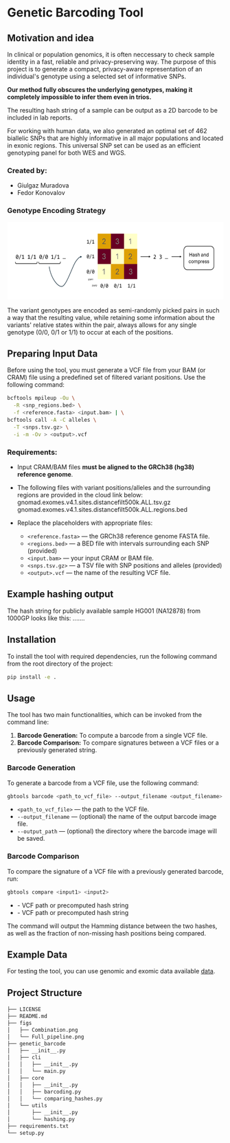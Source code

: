 
# Genetic Barcoding Tool

## Motivation and idea

In clinical or population genomics, it is often neccessary to check sample identity in a fast, reliable and privacy-preserving way.
The purpose of this project is to generate a compact, privacy-aware representation of an individual's genotype using a selected set of informative SNPs.

**Our method fully obscures the underlying genotypes, making it completely impossible to infer them even in trios.**

The resulting hash string of a sample can be output as a 2D barcode to be included in lab reports.

For working with human data, we also generated an optimal set of 462 biallelic SNPs that are highly informative in all major populations and located in exonic regions.
This universal SNP set can be used as an efficient genotyping panel for both WES and WGS.

### Created by:

* Giulgaz Muradova
* Fedor Konovalov

### Genotype Encoding Strategy

<p align="center">
  <img src="figs/SNP_encoding.png" width="600" height="180"/>
</p>

The variant genotypes are encoded as semi-randomly picked pairs in such a way that the resulting value, while retaining some information about the variants' relative states within the pair, always allows for any single genotype (0/0, 0/1 or 1/1) to occur at each of the positions.

## Preparing Input Data

Before using the tool, you must generate a VCF file from your BAM (or CRAM) file using a predefined set of filtered variant positions. Use the following command:

```bash
bcftools mpileup -Ou \
  -R <snp_regions.bed> \
  -f <reference.fasta> <input.bam> | \
bcftools call -A -C alleles \
  -T <snps.tsv.gz> \
  -i -m -Ov > <output>.vcf
```

### Requirements:

* Input CRAM/BAM files **must be aligned to the GRCh38 (hg38) reference genome**.
* The following files with variant positions/alleles and the surrounding regions are provided in the cloud link below:
gnomad.exomes.v4.1.sites.distancefilt500k.ALL.tsv.gz
gnomad.exomes.v4.1.sites.distancefilt500k.ALL.regions.bed

* Replace the placeholders with appropriate files:

  * `<reference.fasta>` — the GRCh38 reference genome FASTA file.
  * `<regions.bed>` — a BED file with intervals surrounding each SNP (provided)
  * `<input.bam>` — your input CRAM or BAM file.
  * `<snps.tsv.gz>` — a TSV file with SNP positions and alleles (provided)
  * `<output>.vcf` — the name of the resulting VCF file.


## Example hashing output

The hash string for publicly available sample HG001 (NA12878) from 1000GP looks like this:
.......


## Installation

To install the tool with required dependencies, run the following command from the root directory of the project:
```bash
pip install -e .
```

## Usage

The tool has two main functionalities, which can be invoked from the command line:

1. **Barcode Generation:** To compute a barcode from a single VCF file.
2. **Barcode Comparison:** To compare signatures between a VCF files or a previously generated string.

### Barcode Generation

To generate a barcode from a VCF file, use the following command:

```bash
gbtools barcode <path_to_vcf_file> --output_filename <output_filename> --output_path <output_directory>
```

* `<path_to_vcf_file>` — the path to the VCF file.
* `--output_filename` — (optional) the name of the output barcode image file.
* `--output_path` — (optional) the directory where the barcode image will be saved.

### Barcode Comparison

To compare the signature of a VCF file with a previously generated barcode, run:

```bash
gbtools compare <input1> <input2>
```

* <input1> - VCF path or precomputed hash string
* <input2> - VCF path or precomputed hash string

The command will output the Hamming distance between the two hashes, as well as the fraction of non-missing hash positions being compared.

## Example Data

For testing the tool, you can use genomic and exomic data available [data](https://disk.yandex.ru/d/1rNcQ4uTQmV8Ew).

## Project Structure

```
├── LICENSE
├── README.md
├── figs
│   ├── Combination.png
│   └── Full_pipeline.png
├── genetic_barcode
│   ├── __init__.py
│   ├── cli
│   │   ├── __init__.py
│   │   └── main.py
│   ├── core
│   │   ├── __init__.py
│   │   ├── barcoding.py
│   │   └── comparing_hashes.py
│   └── utils
│       ├── __init__.py
│       └── hashing.py
├── requirements.txt
└── setup.py
```